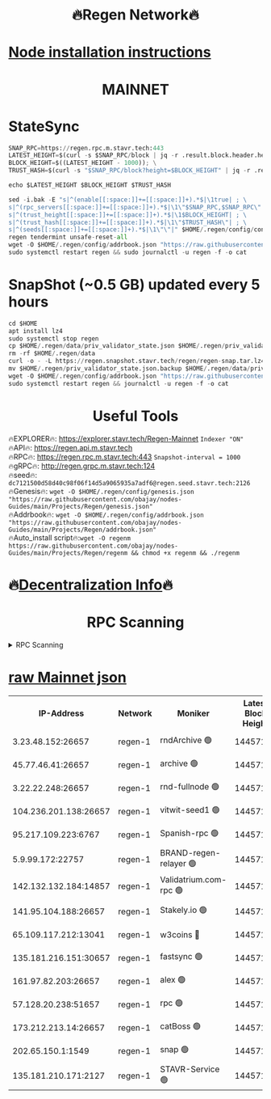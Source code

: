 <h1 align="center"> 🔥Regen Network🔥</h1>

[Node installation instructions](https://github.com/obajay/nodes-Guides/tree/main/Projects/Regen)
=
<h1 align="center"> MAINNET</h1>

# StateSync
```python
SNAP_RPC=https://regen.rpc.m.stavr.tech:443
LATEST_HEIGHT=$(curl -s $SNAP_RPC/block | jq -r .result.block.header.height); \
BLOCK_HEIGHT=$((LATEST_HEIGHT - 1000)); \
TRUST_HASH=$(curl -s "$SNAP_RPC/block?height=$BLOCK_HEIGHT" | jq -r .result.block_id.hash)

echo $LATEST_HEIGHT $BLOCK_HEIGHT $TRUST_HASH

sed -i.bak -E "s|^(enable[[:space:]]+=[[:space:]]+).*$|\1true| ; \
s|^(rpc_servers[[:space:]]+=[[:space:]]+).*$|\1\"$SNAP_RPC,$SNAP_RPC\"| ; \
s|^(trust_height[[:space:]]+=[[:space:]]+).*$|\1$BLOCK_HEIGHT| ; \
s|^(trust_hash[[:space:]]+=[[:space:]]+).*$|\1\"$TRUST_HASH\"| ; \
s|^(seeds[[:space:]]+=[[:space:]]+).*$|\1\"\"|" $HOME/.regen/config/config.toml
regen tendermint unsafe-reset-all
wget -O $HOME/.regen/config/addrbook.json "https://raw.githubusercontent.com/obajay/nodes-Guides/main/Projects/Regen/addrbook.json"
sudo systemctl restart regen && sudo journalctl -u regen -f -o cat
```
# SnapShot (~0.5 GB) updated every 5 hours
```python
cd $HOME
apt install lz4
sudo systemctl stop regen
cp $HOME/.regen/data/priv_validator_state.json $HOME/.regen/priv_validator_state.json.backup
rm -rf $HOME/.regen/data
curl -o - -L https://regen.snapshot.stavr.tech/regen/regen-snap.tar.lz4 | lz4 -c -d - | tar -x -C $HOME/.regen --strip-components 2
mv $HOME/.regen/priv_validator_state.json.backup $HOME/.regen/data/priv_validator_state.json
wget -O $HOME/.regen/config/addrbook.json "https://raw.githubusercontent.com/obajay/nodes-Guides/main/Projects/Regen/addrbook.json"
sudo systemctl restart regen && journalctl -u regen -f -o cat
```

 <h1 align="center"> Useful Tools</h1>

🔥EXPLORER🔥:     https://explorer.stavr.tech/Regen-Mainnet        `Indexer "ON"` \
🔥API🔥:          https://regen.api.m.stavr.tech \
🔥RPC🔥:          https://regen.rpc.m.stavr.tech:443              `Snapshot-interval = 1000` \
🔥gRPC🔥:         http://regen.grpc.m.stavr.tech:124 \
🔥seed🔥:      `dc7121500d58d40c98f06f14d5a9065935a7adf6@regen.seed.stavr.tech:2126` \
🔥Genesis🔥:   `wget -O $HOME/.regen/config/genesis.json "https://raw.githubusercontent.com/obajay/nodes-Guides/main/Projects/Regen/genesis.json"` \
🔥Addrbook🔥:  `wget -O $HOME/.regen/config/addrbook.json "https://raw.githubusercontent.com/obajay/nodes-Guides/main/Projects/Regen/addrbook.json"` \
🔥Auto_install script🔥:`wget -O regenm https://raw.githubusercontent.com/obajay/nodes-Guides/main/Projects/Regen/regenm && chmod +x regenm && ./regenm`

🔥[Decentralization Info](https://github.com/obajay/StateSync-snapshots/tree/main/Projects/Regen/Decentralization)🔥
=
<h1 align="center"> RPC Scanning</h1>

<details>
<summary>RPC Scanning</summary>

<h2 align="center"> We scan nodes in real time every 4 hours. And we provide the final result of RPC endpoints.
We cannot influence the operation of these nodes in any way. </h2>


```python
If Voting Power is higher than 0 --> then the Node is a validator of the network and may be subject to attack and be a potential threat to the chain.
```
```python
We marked such validators with a red symbol
```

</details>

[raw Mainnet json](https://rpc-check.regenm.stavr.tech/regenm/rpc-regenm-result.json)
=


<table><tr><th>IP-Address</th><th>Network</th><th>Moniker</th><th>Latest Block Height</th><th>Earliest Block Height</th><th>Catching Up</th><th>Tx Index</th><th>Voting Power</th><th>Scan Time</th></tr><tr><td>3.23.48.152:26657</td><td>regen-1</td><td>rndArchive 🟢</td><td>14457154</td><td>1</td><td>False</td><td>on</td><td>0</td><td>2024-01-29T11:51:40.867446743UTC</td></tr><tr><td>45.77.46.41:26657</td><td>regen-1</td><td>archive 🟢</td><td>14457155</td><td>1</td><td>False</td><td>on</td><td>0</td><td>2024-01-29T11:51:49.064917035UTC</td></tr><tr><td>3.22.22.248:26657</td><td>regen-1</td><td>rnd-fullnode 🟢</td><td>14457153</td><td>4134001</td><td>False</td><td>on</td><td>0</td><td>2024-01-29T11:51:38.115770355UTC</td></tr><tr><td>104.236.201.138:26657</td><td>regen-1</td><td>vitwit-seed1 🟢</td><td>14457148</td><td>8943001</td><td>False</td><td>on</td><td>0</td><td>2024-01-29T11:51:08.216155431UTC</td></tr><tr><td>95.217.109.223:6767</td><td>regen-1</td><td>Spanish-rpc 🟢</td><td>14457157</td><td>10068001</td><td>False</td><td>on</td><td>0</td><td>2024-01-29T11:51:57.923586201UTC</td></tr><tr><td>5.9.99.172:22757</td><td>regen-1</td><td>BRAND-regen-relayer 🟢</td><td>14457157</td><td>10782501</td><td>False</td><td>on</td><td>0</td><td>2024-01-29T11:51:58.430006598UTC</td></tr><tr><td>142.132.132.184:14857</td><td>regen-1</td><td>Validatrium.com-rpc 🟢</td><td>14457157</td><td>11175001</td><td>False</td><td>on</td><td>0</td><td>2024-01-29T11:51:58.171284040UTC</td></tr><tr><td>141.95.104.188:26657</td><td>regen-1</td><td>Stakely.io 🟢</td><td>14457151</td><td>13442501</td><td>False</td><td>on</td><td>0</td><td>2024-01-29T11:51:27.111201137UTC</td></tr><tr><td>65.109.117.212:13041</td><td>regen-1</td><td>w3coins 🔴</td><td>14457164</td><td>13457164</td><td>False</td><td>off</td><td>23860086176</td><td>2024-01-29T11:52:40.433453003UTC</td></tr><tr><td>135.181.216.151:30657</td><td>regen-1</td><td>fastsync 🟢</td><td>14457155</td><td>13710001</td><td>False</td><td>off</td><td>0</td><td>2024-01-29T11:51:45.829454604UTC</td></tr><tr><td>161.97.82.203:26657</td><td>regen-1</td><td>alex 🟢</td><td>14457155</td><td>13992001</td><td>False</td><td>on</td><td>0</td><td>2024-01-29T11:51:46.152329835UTC</td></tr><tr><td>57.128.20.238:51657</td><td>regen-1</td><td>rpc 🟢</td><td>14457156</td><td>13992001</td><td>False</td><td>on</td><td>0</td><td>2024-01-29T11:51:51.434279537UTC</td></tr><tr><td>173.212.213.14:26657</td><td>regen-1</td><td>catBoss 🟢</td><td>14457154</td><td>14407401</td><td>False</td><td>on</td><td>0</td><td>2024-01-29T11:51:41.160737380UTC</td></tr><tr><td>202.65.150.1:1549</td><td>regen-1</td><td>snap 🟢</td><td>14457165</td><td>14449863</td><td>False</td><td>on</td><td>0</td><td>2024-01-29T11:52:45.440150347UTC</td></tr><tr><td>135.181.210.171:2127</td><td>regen-1</td><td>STAVR-Service 🟢</td><td>14457162</td><td>14454001</td><td>False</td><td>on</td><td>0</td><td>2024-01-29T11:52:27.750088499UTC</td></tr></table>